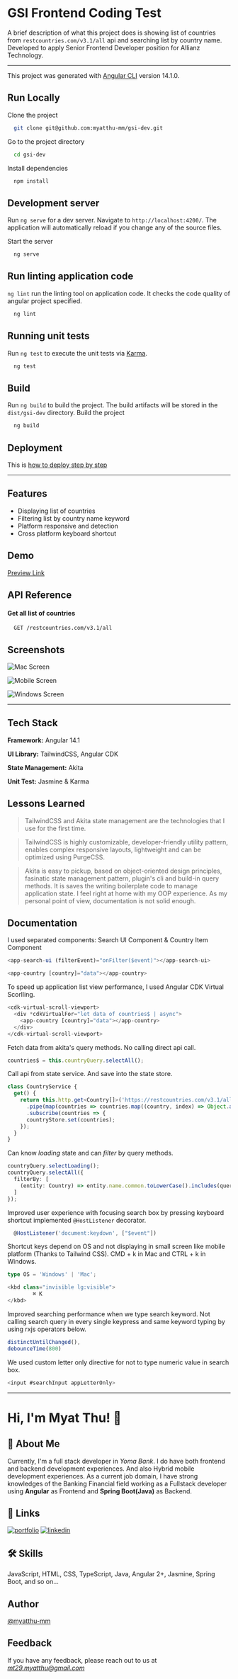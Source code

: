 # GSI Frontend Coding Test

A brief description of what this project does is showing list of countries from `restcountries.com/v3.1/all` api and searching list by country name. Developed to apply Senior Frontend Developer position for Allianz Technology.  

---
This project was generated with [Angular CLI](https://github.com/angular/angular-cli) version 14.1.0.

## Run Locally

Clone the project

```bash
  git clone git@github.com:myatthu-mm/gsi-dev.git
```

Go to the project directory

```bash
  cd gsi-dev
```

Install dependencies

```bash
  npm install
```

## Development server

Run `ng serve` for a dev server. Navigate to `http://localhost:4200/`. The application will automatically reload if you change any of the source files.

Start the server

```bash
  ng serve
```

## Run linting application code

`ng lint` run the linting tool on application code. It checks the code quality of angular project specified.

```bash
  ng lint
```
## Running unit tests

Run `ng test` to execute the unit tests via [Karma](https://karma-runner.github.io).
```bash
  ng test
```

## Build

Run `ng build` to build the project. The build artifacts will be stored in the `dist/gsi-dev` directory.
Build the project
```bash
  ng build
```

## Deployment

This is [how to deploy step by step](https://javascript.plainenglish.io/how-to-deploy-angular-app-on-netlify-215aad88505)


---
## Features

- Displaying list of countries
- Filtering list by country name keyword
- Platform responsive and detection
- Cross platform keyboard shortcut


## Demo

[Preview Link](https://gsidev.netlify.app/)

## API Reference

#### Get all list of countries

```http
  GET /restcountries.com/v3.1/all
```

## Screenshots

![Mac Screen](./ss/frame_chrome_mac_light.png)

![Mobile Screen](./ss/iphone6plus.png)

![Windows Screen](./ss/win_chrome.png)


---

## Tech Stack

**Framework:** Angular 14.1

**UI Library:** TailwindCSS, Angular CDK

**State Management:** Akita

**Unit Test:** Jasmine & Karma


## Lessons Learned

> TailwindCSS and Akita state management are the technologies that I use for the first time. 

> TailwindCSS is highly customizable, developer-friendly utility pattern, enables complex responsive layouts, lightweight and can be optimized using PurgeCSS.

> Akita is easy to pickup, based on object-oriented design principles, fasinatic state management pattern, plugin's  cli and build-in query methods. It is saves the writing boilerplate code to manage application state. I feel right at home with my OOP experience. As my personal point of view, documentation is not solid enough.


## Documentation

I used separated components: Search UI Component & Country Item Component

```typescript
<app-search-ui (filterEvent)="onFilter($event)"></app-search-ui>

<app-country [country]="data"></app-country>
```

To speed up application list view performance, I used Angular CDK Virtual Scorlling.
```typescript
<cdk-virtual-scroll-viewport>
  <div *cdkVirtualFor="let data of countries$ | async">
    <app-country [country]="data"></app-country>
  </div>
</cdk-virtual-scroll-viewport>
```

Fetch data from akita's query methods. No calling direct api call.
```typescript
countries$ = this.countryQuery.selectAll();
```

Call api from state service. And save into the state store.
```typescript
class CountryService {
  get() {
    return this.http.get<Country[]>('https://restcountries.com/v3.1/all')
      .pipe(map(countries => countries.map((country, index) => Object.assign(country, { id: index }) )))
      .subscribe(countries => {
      countryStore.set(countries);
    });
  }
}
```

Can know *loading* state and can *filter* by query methods.
```typescript
countryQuery.selectLoading();
countryQuery.selectAll({
  filterBy: [
    (entity: Country) => entity.name.common.toLowerCase().includes(query)
  ]
});
```

Improved user experience with focusing search box by pressing keyboard shortcut implemented `@HostListener` decorator.
```typescript
  @HostListener('document:keydown', ["$event"])
```

Shortcut keys depend on OS and not displaying in small screen like mobile platform (Thanks to Tailwind CSS). CMD + k in Mac and CTRL + k in Windows.
```typescript
type OS = 'Windows' | 'Mac';

<kbd class="invisible lg:visible">
        ⌘ K
</kbd>
```

Improved searching performance when we type search keyword.
Not calling search query in every single keypress and same keyword typing by using rxjs operators below.
```typescript
distinctUntilChanged(),
debounceTime(800)
```

We used custom letter only directive for not to type numeric value in search box.
```typescript
<input #searchInput appLetterOnly>
```
---
# Hi, I'm Myat Thu! 👋

## 🚀 About Me
Currently, I'm a full stack developer in *Yoma Bank*. I do have both frontend and backend development experiences. And also Hybrid mobile development experiences. As a current job domain, I have strong knowledges of the Banking Financial field working as a Fullstack developer using **Angular** as Frontend and **Spring Boot(Java)** as Backend.

## 🔗 Links
[![portfolio](https://img.shields.io/badge/my_Content-000?style=for-the-badge&logo=ko-fi&logoColor=white)](https://myatthu.hashnode.dev/)
[![linkedin](https://img.shields.io/badge/linkedin-0A66C2?style=for-the-badge&logo=linkedin&logoColor=white)](https://www.linkedin.com/in/myat-thu-47a973128/)


## 🛠 Skills
JavaScript, HTML, CSS, TypeScript, Java, Angular 2+, Jasmine, Spring Boot, and so on...

## Author

[@myatthu-mm](https://www.github.com/myatthu-mm)


## Feedback

If you have any feedback, please reach out to us at *mt29.myatthu@gmail.com*